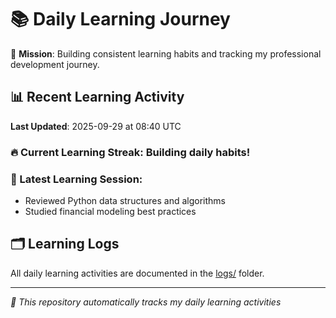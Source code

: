 # 📚 Daily Learning Journey

🎯 **Mission**: Building consistent learning habits and tracking my professional development journey.

## 📊 Recent Learning Activity

**Last Updated**: 2025-09-29 at 08:40 UTC

### 🔥 Current Learning Streak: Building daily habits!

### 📝 Latest Learning Session:
- Reviewed Python data structures and algorithms
- Studied financial modeling best practices

## 🗂️ Learning Logs

All daily learning activities are documented in the [logs/](./logs/) folder.

---
*🤖 This repository automatically tracks my daily learning activities*

